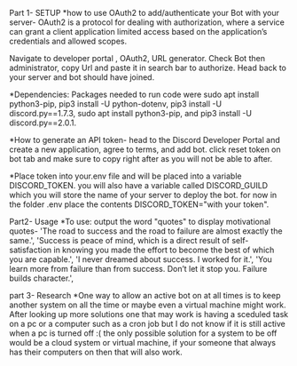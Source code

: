 
Part 1- SETUP
*how to use OAuth2 to add/authenticate your Bot with your server-  OAuth2 is a protocol for dealing with authorization, where a service can grant a client application
limited access based on the application’s credentials and allowed scopes.

Navigate to developer portal , OAuth2, URL generator. Check Bot then administrator, copy Url and paste it in search bar to authorize. Head back to your server and bot should have joined.

*Dependencies: Packages needed to run code were sudo apt install python3-pip, pip3 install -U python-dotenv, 
	pip3 install -U discord.py==1.7.3, sudo apt install python3-pip, and pip3 install -U discord.py==2.0.1. 
  
*How to generate an API token- head to the Discord Developer Portal and create a new application, agree to terms, and add bot.
click reset token on bot tab and make sure to copy right after as you will not be able to after.

*Place token into your.env file and will be placed into a variable DISCORD_TOKEN.
you will also have a variable called DISCORD_GUILD which you will store the name of your server to deploy the bot.
 for now in the folder .env place the contents DISCORD_TOKEN="with your token".
 
 Part2- Usage
*To use: output the word "quotes" to display motivational quotes-
'The road to success and the road to failure are almost exactly the same.',
'Success is peace of mind, which is a direct result of self-satisfaction in knowing you made the effort to become the best of which you are capable.',
'I never dreamed about success. I worked for it.',
'You learn more from failure than from success. Don’t let it stop you. Failure builds character.',

part 3- Research
*One way to allow an active bot on at all times is to keep another system on all the time or maybe even a virtual machine might work. 
After looking up more solutions one that may work is having a sceduled task on a pc or a computer such as a cron job but I do not know if it is still active when a pc is 
turned off :( 
the only possible solution for a system to be off would be a cloud system or virtual machine, if your someone that always has their computers on then that will also work.


